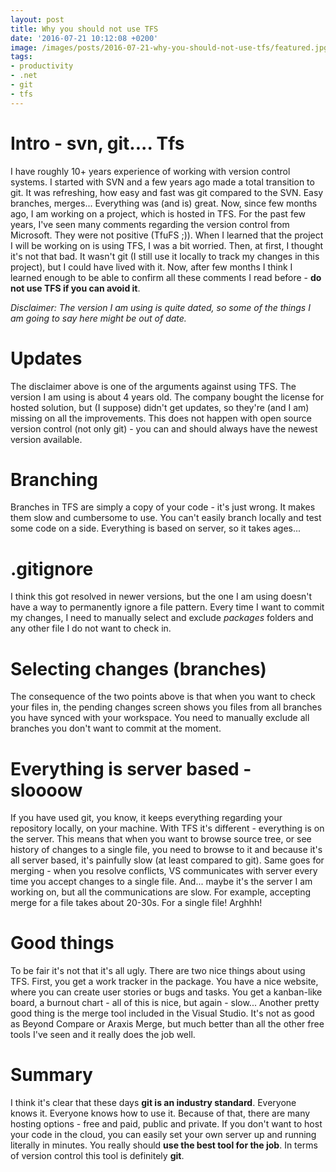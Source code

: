 ```yaml
---
layout: post
title: Why you should not use TFS
date: '2016-07-21 10:12:08 +0200'
image: /images/posts/2016-07-21-why-you-should-not-use-tfs/featured.jpg
tags:
- productivity
- .net
- git
- tfs
---
```

# Intro - svn, git.... Tfs
I have roughly 10+ years experience of working with version control systems. I started with SVN and a few years ago made a total transition to git. It was refreshing, how easy and fast was git compared to the SVN. Easy branches, merges... Everything was (and is) great. Now, since few months ago, I am working on a project, which is hosted in TFS. For the past few years, I've seen many comments regarding the version control from Microsoft. They were not positive (TfuFS ;)). When I learned that the project I will be working on is using TFS, I was a bit worried. Then, at first, I thought it's not that bad. It wasn't git (I still use it locally to track my changes in this project), but I could have lived with it. Now, after few months I think I learned enough to be able to confirm all these comments I read before - **do not use TFS if you can avoid it**.

_Disclaimer: The version I am using is quite dated, so some of the things I am going to say here might be out of date._

# Updates
The disclaimer above is one of the arguments against using TFS. The version I am using is about 4 years old. The company bought the license for hosted solution, but (I suppose) didn't get updates, so they're (and I am) missing on all the improvements. This does not happen with open source version control (not only git) - you can and should always have the newest version available.

# Branching
Branches in TFS are simply a copy of your code - it's just wrong. It makes them slow and cumbersome to use. You can't easily branch locally and test some code on a side. Everything is based on server, so it takes ages...

# .gitignore
I think this got resolved in newer versions, but the one I am using doesn't have a way to permanently ignore a file pattern. Every time I want to commit my changes, I need to manually select and exclude _packages_ folders and any other file I do not want to check in.

# Selecting changes (branches)
The consequence of the two points above is that when you want to check your files in, the pending changes screen shows you files from all branches you have synced with your workspace. You need to manually exclude all branches you don't want to commit at the moment.

# Everything is server based - sloooow
If you have used git, you know, it keeps everything regarding your repository locally, on your machine. With TFS it's different - everything is on the server. This means that when you want to browse source tree, or see history of changes to a single file, you need to browse to it and because it's all server based, it's painfully slow (at least compared to git). Same goes for merging - when you resolve conflicts, VS communicates with server every time you accept changes to a single file. And... maybe it's the server I am working on, but all the communications are slow. For example, accepting merge for a file takes about 20-30s. For a single file! Arghhh!

# Good things
To be fair it's not that it's all ugly. There are two nice things about using TFS. First, you get a work tracker in the package. You have a nice website, where you can create user stories or bugs and tasks. You get a kanban-like board, a burnout chart - all of this is nice, but again - slow... Another pretty good thing is the merge tool included in the Visual Studio. It's not as good as Beyond Compare or Araxis Merge, but much better than all the other free tools I've seen and it really does the job well.

# Summary
I think it's clear that these days **git is an industry standard**. Everyone knows it. Everyone knows how to use it. Because of that, there are many hosting options - free and paid, public and private. If you don't want to host your code in the cloud, you can easily set your own server up and running literally in minutes. You really should **use the best tool for the job**. In terms of version control this tool is definitely **git**.

